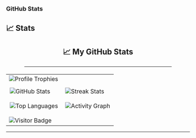 ### GitHub Stats
## 📈 Stats

<div align="center">
  <h2>📈 My GitHub Stats</h2>
  <hr style="width:80%; margin: 20px auto;">
  <table>
    <tr>
      <td colspan="2">
        <img src="https://github-profile-trophy.vercel.app/?username=tiwariso&row=1&column=10&margin-h=8&theme=darkhub&count_private=true&margin-w=15&no-frame=true" alt="Profile Trophies" />
      </td>
    </tr>
    <tr>
      <td style="padding: 10px;">
        <img src="https://github-readme-stats.vercel.app/api?username=tiwariso&show_icons=true&hide_border=true" alt="GitHub Stats" />
      </td>
      <td style="padding: 10px;">
        <img src="https://github-readme-streak-stats.herokuapp.com/?user=tiwariso&theme=default&hide_title=true" alt="Streak Stats" />
      </td>
    </tr>
    <tr>
      <td style="padding: 10px;">
        <img src="https://github-readme-stats.vercel.app/api/top-langs/?username=tiwariso&layout=compact" alt="Top Languages" />
      </td>
      <td style="padding: 10px;">
        <img src="https://activity-graph.herokuapp.com/graph?username=tiwariso&theme=github" alt="Activity Graph" />
      </td>
    </tr>
    <tr>
      <td colspan="2" style="padding-top: 10px;">
        <img src="https://visitor-badge.laobi.icu/badge?page_id=tiwariso.tiwariso" alt="Visitor Badge" />
      </td>
    </tr>
  </table>  
</div>

---

